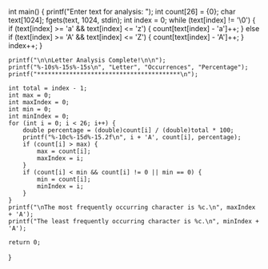 
int main() {
    printf("Enter text for analysis: ");
    int count[26] = {0};
    char text[1024];
    fgets(text, 1024, stdin);
    int index = 0;
    while (text[index] != '\0') {
        if (text[index] >= 'a' && text[index] <= 'z') {
            count[text[index] - 'a']++;
        } else if (text[index] >= 'A' && text[index] <= 'Z') {
            count[text[index] - 'A']++;
        }
        index++;
    }

    printf("\n\nLetter Analysis Complete!\n\n");
    printf("%-10s%-15s%-15s\n", "Letter", "Occurrences", "Percentage");
    printf("****************************************\n");

    int total = index - 1;
    int max = 0;
    int maxIndex = 0;
    int min = 0;
    int minIndex = 0;
    for (int i = 0; i < 26; i++) {
        double percentage = (double)count[i] / (double)total * 100;
        printf("%-10c%-15d%-15.2f\n", i + 'A', count[i], percentage);
        if (count[i] > max) {
            max = count[i];
            maxIndex = i;
        }
        if (count[i] < min && count[i] != 0 || min == 0) {
            min = count[i];
            minIndex = i;
        }
    }
    printf("\nThe most frequently occurring character is %c.\n", maxIndex + 'A');
    printf("The least frequently occurring character is %c.\n", minIndex + 'A');

    return 0;
}
